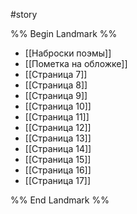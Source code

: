 #story

%% Begin Landmark %%

- [[Наброски поэмы]]
- [[Пометка на обложке]]
- [[Страница 7]]
- [[Страница 8]]
- [[Страница 9]]
- [[Страница 10]]
- [[Страница 11]]
- [[Страница 12]]
- [[Страница 13]]
- [[Страница 14]]
- [[Страница 15]]
- [[Страница 16]]
- [[Страница 17]]

%% End Landmark %%
